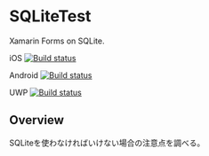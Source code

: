 # SQLiteTest
Xamarin Forms on SQLite.

iOS
[![Build status](https://build.appcenter.ms/v0.1/apps/dad9fbdd-1ed6-43c3-924e-99727bd24a05/branches/master/badge)](https://appcenter.ms)

Android
[![Build status](https://build.appcenter.ms/v0.1/apps/74e0e15b-fd22-49fb-96c8-06e56c9617bd/branches/master/badge)](https://appcenter.ms)

UWP
[![Build status](https://build.appcenter.ms/v0.1/apps/9ea3039a-ab0f-4092-83c5-d736903f910b/branches/master/badge)](https://appcenter.ms)

## Overview
SQLiteを使わなければいけない場合の注意点を調べる。
